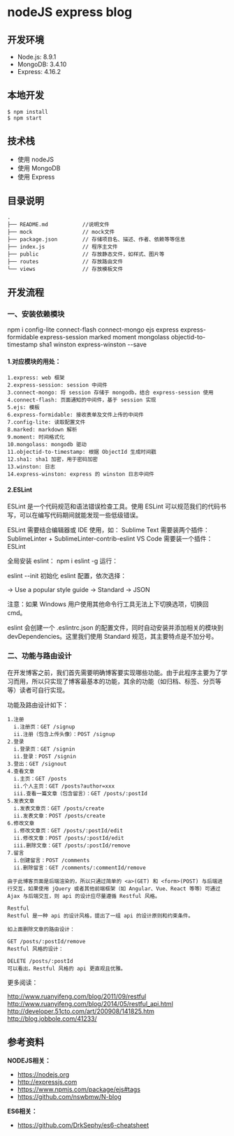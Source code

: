 # nodeJS express blog

## 开发环境

* Node.js: 8.9.1
* MongoDB: 3.4.10
* Express: 4.16.2

## 本地开发

```
$ npm install
$ npm start
```

## 技术栈

* 使用 nodeJS
* 使用 MongoDB
* 使用 Express


## 目录说明
```
.
├── README.md           //说明文件
├── mock                // mock文件
├── package.json        // 存储项目名、描述、作者、依赖等等信息
├── index.js            // 程序主文件
├── public              // 存放静态文件，如样式、图片等
├── routes              // 存放路由文件
└── views               // 存放模板文件

```

## 开发流程
### 一、安装依赖模块
npm i config-lite connect-flash connect-mongo ejs express express-formidable express-session marked moment mongolass objectid-to-timestamp sha1 winston express-winston --save
#### 1.对应模块的用处：
```
1.express: web 框架
2.express-session: session 中间件
3.connect-mongo: 将 session 存储于 mongodb，结合 express-session 使用
4.connect-flash: 页面通知的中间件，基于 session 实现
5.ejs: 模板
6.express-formidable: 接收表单及文件上传的中间件
7.config-lite: 读取配置文件
8.marked: markdown 解析
9.moment: 时间格式化
10.mongolass: mongodb 驱动
11.objectid-to-timestamp: 根据 ObjectId 生成时间戳
12.sha1: sha1 加密，用于密码加密
13.winston: 日志
14.express-winston: express 的 winston 日志中间件
```
#### 2.ESLint
ESLint 是一个代码规范和语法错误检查工具。使用 ESLint 可以规范我们的代码书写，可以在编写代码期间就能发现一些低级错误。

ESLint 需要结合编辑器或 IDE 使用，如：
Sublime Text 需要装两个插件：SublimeLinter + SublimeLinter-contrib-eslint
VS Code 需要装一个插件：ESLint

全局安装 eslint：
npm i eslint -g
运行：

eslint --init
初始化 eslint 配置，依次选择：

-> Use a popular style guide
-> Standard
-> JSON

注意：如果 Windows 用户使用其他命令行工具无法上下切换选项，切换回 cmd。

eslint 会创建一个 .eslintrc.json 的配置文件，同时自动安装并添加相关的模块到 devDependencies。这里我们使用 Standard 规范，其主要特点是不加分号。

### 二、功能与路由设计
在开发博客之前，我们首先需要明确博客要实现哪些功能。由于此程序主要为了学习而用，所以只实现了博客最基本的功能，其余的功能（如归档、标签、分页等等）读者可自行实现。

功能及路由设计如下：
```
1.注册
  i.注册页：GET /signup
  ii.注册（包含上传头像）：POST /signup
2.登录
  i.登录页：GET /signin
  ii.登录：POST /signin
3.登出：GET /signout
4.查看文章
  i.主页：GET /posts
  ii.个人主页：GET /posts?author=xxx
  iii.查看一篇文章（包含留言）：GET /posts/:postId
5.发表文章
  i.发表文章页：GET /posts/create
  ii.发表文章：POST /posts/create
6.修改文章
  i.修改文章页：GET /posts/:postId/edit
  ii.修改文章：POST /posts/:postId/edit
  iii.删除文章：GET /posts/:postId/remove
7.留言
  i.创建留言：POST /comments
  ii.删除留言：GET /comments/:commentId/remove
```
```
由于此博客页面是后端渲染的，所以只通过简单的 <a>(GET) 和 <form>(POST) 与后端进行交互，如果使用 jQuery 或者其他前端框架（如 Angular、Vue、React 等等）可通过 Ajax 与后端交互，则 api 的设计应尽量遵循 Restful 风格。

Restful
Restful 是一种 api 的设计风格，提出了一组 api 的设计原则和约束条件。

如上面删除文章的路由设计：

GET /posts/:postId/remove
Restful 风格的设计：

DELETE /posts/:postId
可以看出，Restful 风格的 api 更直观且优雅。
```

更多阅读：

http://www.ruanyifeng.com/blog/2011/09/restful
http://www.ruanyifeng.com/blog/2014/05/restful_api.html
http://developer.51cto.com/art/200908/141825.htm
http://blog.jobbole.com/41233/


## 参考资料
**NODEJS相关：**

 - https://nodejs.org
 - http://expressjs.com
 - https://www.npmjs.com/package/ejs#tags
 - https://github.com/nswbmw/N-blog

**ES6相关：**

 - https://github.com/DrkSephy/es6-cheatsheet


